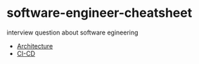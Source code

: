 # software-engineer-cheatsheet
interview question about software egineering

- [Architecture](architecture/README.md)
- [CI-CD](ci-cd/README.md)